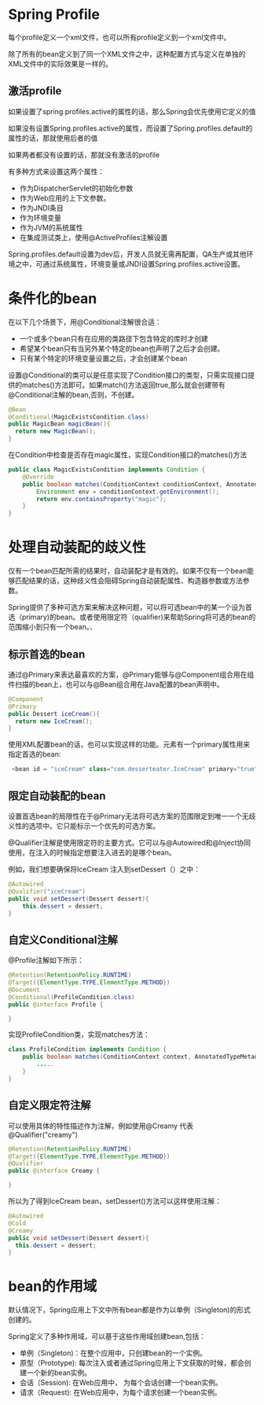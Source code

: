 # Spring Profile
每个profile定义一个xml文件，也可以所有profile定义到一个xml文件中。

除了所有的bean定义到了同一个XML文件之中，这种配置方式与定义在单独的XML文件中的实际效果是一样的。

## 激活profile
如果设置了spring.profiles.active的属性的话，那么Spring会优先使用它定义的值

如果没有设置Spring.profiles.active的属性，而设置了Spring.profiles.default的属性的话，那就使用后者的值

如果两者都没有设置的话，那就没有激活的profile

有多种方式来设置这两个属性：
- 作为DispatcherServlet的初始化参数
- 作为Web应用的上下文参数。
- 作为JNDI条目
- 作为环境变量
- 作为JVM的系统属性
- 在集成测试类上，使用@ActiveProfiles注解设置

Spring.profiles.default设置为dev后，开发人员就无需再配置，QA生产或其他环境之中，可通过系统属性，环境变量或JNDI设置Spring.profiles.active设置。

# 条件化的bean
在以下几个场景下，用@Conditional注解很合适：
- 一个或多个bean只有在应用的类路径下包含特定的库时才创建
- 希望某个bean只有当另外某个特定的bean也声明了之后才会创建。
- 只有某个特定的环境变量设置之后，才会创建某个bean

设置@Conditional的类可以是任意实现了Condition接口的类型，只需实现接口提供的matches()方法即可。如果match()方法返回true,那么就会创建带有@Conditional注解的bean,否则，不创建。

```java
@Bean
@Conditional(MagicExistsCondition.class)
public MagicBean magicBean(){
  return new MagicBean();
}
```

在Condition中检查是否存在magic属性，实现Condition接口的matches()方法
```java
public class MagicExistsCondition implements Condition {
    @Override
    public boolean matches(ConditionContext conditionContext, AnnotatedTypeMetadata annotatedTypeMetadata) {
        Environment env = conditionContext.getEnvironment();
        return env.containsProperty("magic");
    }
}
```

# 处理自动装配的歧义性
仅有一个bean匹配所需的结果时，自动装配才是有效的。如果不仅有一个bean能够匹配结果的话，这种歧义性会阻碍Spring自动装配属性、构造器参数或方法参数。

Spring提供了多种可选方案来解决这种问题，可以将可选bean中的某一个设为首选（primary)的bean。或者使用限定符（qualifier)来帮助Spring将可选的bean的范围缩小到只有一个bean。、

## 标示首选的bean
通过@Primary来表达最喜欢的方案，@Primary能够与@Component组合用在组件扫描的bean上，也可以与@Bean组合用在Java配置的bean声明中。
```java
@Component
@Primary
public Dessert iceCream(){
  return new IceCream();
}
```

使用XML配置bean的话，也可以实现这样的功能。<bean>元素有一个primary属性用来指定首选的bean:
```java
 <bean id = "iceCream" class="com.desserteater.IceCream" primary="true" /> 
```

## 限定自动装配的bean
设置首选bean的局限性在于@Primary无法将可选方案的范围限定到唯一一个无歧义性的选项中。它只能标示一个优先的可选方案。

@Qualifier注解是使用限定符的主要方式。它可以与@Autowired和@Inject协同使用，在注入的时候指定想要注入进去的是哪个bean。

例如，我们想要确保将IceCream 注入到setDessert（）之中：
```java
@Autowired
@Qualifier("iceCream")
public void setDessert(Dessert dessert){
    this.dessert = dessert;
}
```

## 自定义Conditional注解
@Profile注解如下所示：
```java
@Retention(RetentionPolicy.RUNTIME)
@Target({ElementType.TYPE,ElementType.METHOD})
@Document
@Conditional(ProfileCondition.class)
public @interface Profile {

}
```
实现ProfileCondition类，实现matches方法：
```java
class ProfileCondition implements Condition {
    public boolean matches(ConditionContext context, AnnotatedTypeMetadata metadata){
        .....
    }
}
```

## 自定义限定符注解
可以使用具体的特性描述作为注解，例如使用@Creamy 代表 @Qualifier("creamy")
```java
@Retention(RetentionPolicy.RUNTIME)
@Target({ElementType.TYPE,ElementType.METHOD})
@Qualifier
public @interface Creamy {

}
```
所以为了得到IceCream bean，setDessert()方法可以这样使用注解：
```java
@Autowired
@Cold
@Creamy
public void setDessert(Dessert dessert){
  this.dessert = dessert;
}
```

# bean的作用域
默认情况下，Spring应用上下文中所有bean都是作为以单例（Singleton)的形式创建的。

Spring定义了多种作用域，可以基于这些作用域创建bean,包括：
- 单例（Singleton)：在整个应用中，只创建bean的一个实例。
- 原型（Prototype): 每次注入或者通过Spring应用上下文获取的时候，都会创建一个新的bean实例。
- 会话（Session): 在Web应用中， 为每个会话创建一个bean实例。
- 请求（Request): 在Web应用中，为每个请求创建一个bean实例。

